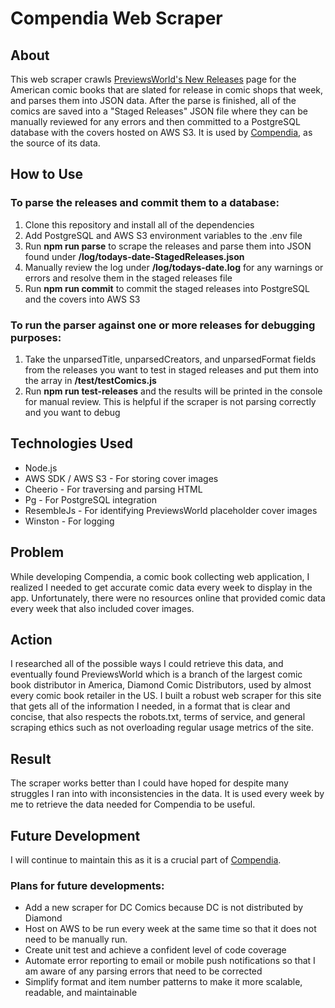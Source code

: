 # Compendia Web Scraper

## About

This web scraper crawls [PreviewsWorld's New Releases](https://www.previewsWorld.com/NewReleases) page for the American comic books that are slated for release in comic shops that week, and parses them into JSON data. After the parse is finished, all of the comics are saved into a "Staged Releases" JSON file where they can be manually reviewed for any errors and then committed to a PostgreSQL database with the covers hosted on AWS S3. It is used by [Compendia](https://github.com/gchartier/Compendia), as the source of its data.

## How to Use

### To parse the releases and commit them to a database:

1. Clone this repository and install all of the dependencies
2. Add PostgreSQL and AWS S3 environment variables to the .env file
3. Run **npm run parse** to scrape the releases and parse them into JSON found under **/log/todays-date-StagedReleases.json**
4. Manually review the log under **/log/todays-date.log** for any warnings or errors and resolve them in the staged releases file
5. Run **npm run commit** to commit the staged releases into PostgreSQL and the covers into AWS S3

### To run the parser against one or more releases for debugging purposes:

1. Take the unparsedTitle, unparsedCreators, and unparsedFormat fields from the releases you want to test in staged releases and put them into the array in **/test/testComics.js**
2. Run **npm run test-releases** and the results will be printed in the console for manual review. This is helpful if the scraper is not parsing correctly and you want to debug

## Technologies Used

-   Node.js
-   AWS SDK / AWS S3 - For storing cover images
-   Cheerio - For traversing and parsing HTML
-   Pg - For PostgreSQL integration
-   ResembleJs - For identifying PreviewsWorld placeholder cover images
-   Winston - For logging

## Problem

While developing Compendia, a comic book collecting web application, I realized I needed to get accurate comic data every week to display in the app. Unfortunately, there were no resources online that provided comic data every week that also included cover images.

## Action

I researched all of the possible ways I could retrieve this data, and eventually found PreviewsWorld which is a branch of the largest comic book distributor in America, Diamond Comic Distributors, used by almost every comic book retailer in the US. I built a robust web scraper for this site that gets all of the information I needed, in a format that is clear and concise, that also respects the robots.txt, terms of service, and general scraping ethics such as not overloading regular usage metrics of the site.

## Result

The scraper works better than I could have hoped for despite many struggles I ran into with inconsistencies in the data. It is used every week by me to retrieve the data needed for Compendia to be useful.

## Future Development

I will continue to maintain this as it is a crucial part of [Compendia](https://github.com/gchartier/Compendia).

### Plans for future developments:

-   Add a new scraper for DC Comics because DC is not distributed by Diamond
-   Host on AWS to be run every week at the same time so that it does not need to be manually run.
-   Create unit test and achieve a confident level of code coverage
-   Automate error reporting to email or mobile push notifications so that I am aware of any parsing errors that need to be corrected
-   Simplify format and item number patterns to make it more scalable, readable, and maintainable
